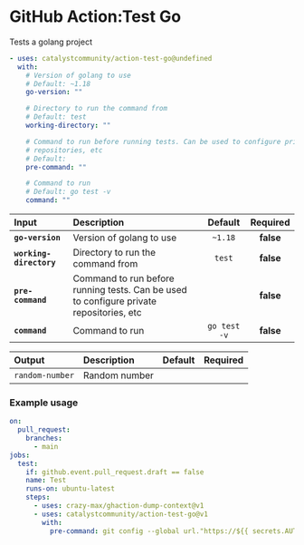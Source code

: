 <!-- start title -->

# GitHub Action:Test Go

<!-- end title -->
<!-- start description -->

Tests a golang project

<!-- end description -->
<!-- start contents -->
<!-- end contents -->
<!-- start usage -->

```yaml
- uses: catalystcommunity/action-test-go@undefined
  with:
    # Version of golang to use
    # Default: ~1.18
    go-version: ""

    # Directory to run the command from
    # Default: test
    working-directory: ""

    # Command to run before running tests. Can be used to configure private
    # repositories, etc
    # Default:
    pre-command: ""

    # Command to run
    # Default: go test -v
    command: ""
```

<!-- end usage -->
<!-- start inputs -->

| **Input**               | **Description**                                                                         | **Default**  | **Required** |
| :---------------------- | :-------------------------------------------------------------------------------------- | :----------: | :----------: |
| **`go-version`**        | Version of golang to use                                                                |   `~1.18`    |  **false**   |
| **`working-directory`** | Directory to run the command from                                                       |    `test`    |  **false**   |
| **`pre-command`**       | Command to run before running tests. Can be used to configure private repositories, etc |              |  **false**   |
| **`command`**           | Command to run                                                                          | `go test -v` |  **false**   |

<!-- end inputs -->
<!-- start outputs -->

| **Output**      | **Description** | **Default** | **Required** |
| :-------------- | :-------------- | ----------- | ------------ |
| `random-number` | Random number   |             |              |

<!-- end outputs -->
<!-- start examples -->

### Example usage

```yaml
on:
  pull_request:
    branches:
      - main
jobs:
  test:
    if: github.event.pull_request.draft == false
    name: Test
    runs-on: ubuntu-latest
    steps:
      - uses: crazy-max/ghaction-dump-context@v1
      - uses: catalystcommunity/action-test-go@v1
        with:
          pre-command: git config --global url."https://${{ secrets.AUTOMATION_PAT }}@github.com".insteadOf "https://github.com"
```

<!-- end examples -->
<!-- start [.github/ghdocs/examples/] -->
<!-- end [.github/ghdocs/examples/] -->
